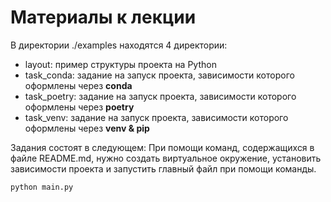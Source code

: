 # Материалы к лекции

В директории ./examples находятся 4 директории:
- layout: пример структуры проекта на Python
- task_conda: задание на запуск проекта, зависимости которого оформлены через **conda**
- task_poetry: задание на запуск проекта, зависимости которого оформлены через **poetry**
- task_venv: задание на запуск проекта, зависимости которого оформлены через **venv & pip**

Задания состоят в следующем:
При помощи команд, содержащихся в файле README.md, нужно создать виртуальное окружение, установить зависимости проекта и запустить главный файл при помощи команды.
```bash
python main.py
```